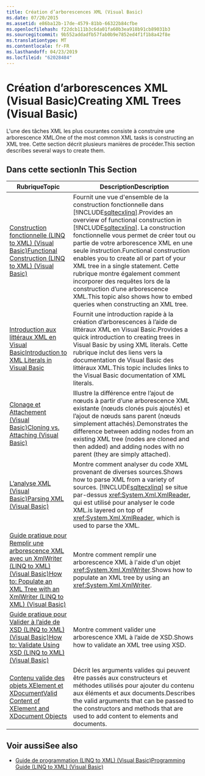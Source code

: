 ```yaml
---
title: Création d’arborescences XML (Visual Basic)
ms.date: 07/20/2015
ms.assetid: e86ba12b-17de-4579-81bb-66322b84cfbe
ms.openlocfilehash: f22dcb111b3c6da01fa60b3ea918b91cb89031b3
ms.sourcegitcommit: 9b552addadfb57fab0b9e7852ed4f1f1b8a42f8e
ms.translationtype: MT
ms.contentlocale: fr-FR
ms.lasthandoff: 04/23/2019
ms.locfileid: "62028484"
---
```

# <a name="creating-xml-trees-visual-basic"></a><span data-ttu-id="ee8b5-102">Création d’arborescences XML (Visual Basic)</span><span class="sxs-lookup"><span data-stu-id="ee8b5-102">Creating XML Trees (Visual Basic)</span></span>
<span data-ttu-id="ee8b5-103">L'une des tâches XML les plus courantes consiste à construire une arborescence XML.</span><span class="sxs-lookup"><span data-stu-id="ee8b5-103">One of the most common XML tasks is constructing an XML tree.</span></span> <span data-ttu-id="ee8b5-104">Cette section décrit plusieurs manières de procéder.</span><span class="sxs-lookup"><span data-stu-id="ee8b5-104">This section describes several ways to create them.</span></span>  
  
## <a name="in-this-section"></a><span data-ttu-id="ee8b5-105">Dans cette section</span><span class="sxs-lookup"><span data-stu-id="ee8b5-105">In This Section</span></span>  
  
|<span data-ttu-id="ee8b5-106">Rubrique</span><span class="sxs-lookup"><span data-stu-id="ee8b5-106">Topic</span></span>|<span data-ttu-id="ee8b5-107">Description</span><span class="sxs-lookup"><span data-stu-id="ee8b5-107">Description</span></span>|  
|-----------|-----------------|  
|[<span data-ttu-id="ee8b5-108">Construction fonctionnelle (LINQ to XML) (Visual Basic)</span><span class="sxs-lookup"><span data-stu-id="ee8b5-108">Functional Construction (LINQ to XML) (Visual Basic)</span></span>](../../../../visual-basic/programming-guide/concepts/linq/functional-construction-linq-to-xml.md)|<span data-ttu-id="ee8b5-109">Fournit une vue d'ensemble de la construction fonctionnelle dans [!INCLUDE[sqltecxlinq](~/includes/sqltecxlinq-md.md)].</span><span class="sxs-lookup"><span data-stu-id="ee8b5-109">Provides an overview of functional construction in [!INCLUDE[sqltecxlinq](~/includes/sqltecxlinq-md.md)].</span></span> <span data-ttu-id="ee8b5-110">La construction fonctionnelle vous permet de créer tout ou partie de votre arborescence XML en une seule instruction.</span><span class="sxs-lookup"><span data-stu-id="ee8b5-110">Functional construction enables you to create all or part of your XML tree in a single statement.</span></span> <span data-ttu-id="ee8b5-111">Cette rubrique montre également comment incorporer des requêtes lors de la construction d’une arborescence XML.</span><span class="sxs-lookup"><span data-stu-id="ee8b5-111">This topic also shows how to embed queries when constructing an XML tree.</span></span>|  
|[<span data-ttu-id="ee8b5-112">Introduction aux littéraux XML en Visual Basic</span><span class="sxs-lookup"><span data-stu-id="ee8b5-112">Introduction to XML Literals in Visual Basic</span></span>](../../../../visual-basic/programming-guide/concepts/linq/introduction-to-xml-literals.md)|<span data-ttu-id="ee8b5-113">Fournit une introduction rapide à la création d’arborescences à l’aide de littéraux XML en Visual Basic.</span><span class="sxs-lookup"><span data-stu-id="ee8b5-113">Provides a quick introduction to creating trees in Visual Basic by using XML literals.</span></span> <span data-ttu-id="ee8b5-114">Cette rubrique inclut des liens vers la documentation de Visual Basic des littéraux XML.</span><span class="sxs-lookup"><span data-stu-id="ee8b5-114">This topic includes links to the Visual Basic documentation of XML literals.</span></span>|  
|[<span data-ttu-id="ee8b5-115">Clonage et Attachement (Visual Basic)</span><span class="sxs-lookup"><span data-stu-id="ee8b5-115">Cloning vs. Attaching (Visual Basic)</span></span>](../../../../visual-basic/programming-guide/concepts/linq/cloning-vs-attaching.md)|<span data-ttu-id="ee8b5-116">Illustre la différence entre l’ajout de nœuds à partir d’une arborescence XML existante (nœuds clonés puis ajoutés) et l’ajout de nœuds sans parent (nœuds simplement attachés).</span><span class="sxs-lookup"><span data-stu-id="ee8b5-116">Demonstrates the difference between adding nodes from an existing XML tree (nodes are cloned and then added) and adding nodes with no parent (they are simply attached).</span></span>|  
|[<span data-ttu-id="ee8b5-117">L’analyse XML (Visual Basic)</span><span class="sxs-lookup"><span data-stu-id="ee8b5-117">Parsing XML (Visual Basic)</span></span>](../../../../visual-basic/programming-guide/concepts/linq/parsing-xml.md)|<span data-ttu-id="ee8b5-118">Montre comment analyser du code XML provenant de diverses sources.</span><span class="sxs-lookup"><span data-stu-id="ee8b5-118">Shows how to parse XML from a variety of sources.</span></span> [!INCLUDE[sqltecxlinq](~/includes/sqltecxlinq-md.md)] <span data-ttu-id="ee8b5-119">se situe par-dessus <xref:System.Xml.XmlReader>, qui est utilisé pour analyser le code XML.</span><span class="sxs-lookup"><span data-stu-id="ee8b5-119">is layered on top of <xref:System.Xml.XmlReader>, which is used to parse the XML.</span></span>|  
|[<span data-ttu-id="ee8b5-120">Guide pratique pour Remplir une arborescence XML avec un XmlWriter (LINQ to XML) (Visual Basic)</span><span class="sxs-lookup"><span data-stu-id="ee8b5-120">How to: Populate an XML Tree with an XmlWriter (LINQ to XML) (Visual Basic)</span></span>](../../../../visual-basic/programming-guide/concepts/linq/how-to-populate-an-xml-tree-with-an-xmlwriter-linq-to-xml.md)|<span data-ttu-id="ee8b5-121">Montre comment remplir une arborescence XML à l'aide d'un objet <xref:System.Xml.XmlWriter>.</span><span class="sxs-lookup"><span data-stu-id="ee8b5-121">Shows how to populate an XML tree by using an <xref:System.Xml.XmlWriter>.</span></span>|  
|[<span data-ttu-id="ee8b5-122">Guide pratique pour Valider à l’aide de XSD (LINQ to XML) (Visual Basic)</span><span class="sxs-lookup"><span data-stu-id="ee8b5-122">How to: Validate Using XSD (LINQ to XML) (Visual Basic)</span></span>](../../../../visual-basic/programming-guide/concepts/linq/how-to-validate-using-xsd-linq-to-xml.md)|<span data-ttu-id="ee8b5-123">Montre comment valider une arborescence XML à l’aide de XSD.</span><span class="sxs-lookup"><span data-stu-id="ee8b5-123">Shows how to validate an XML tree using XSD.</span></span>|  
|[<span data-ttu-id="ee8b5-124">Contenu valide des objets XElement et XDocument</span><span class="sxs-lookup"><span data-stu-id="ee8b5-124">Valid Content of XElement and XDocument Objects</span></span>](../../../../visual-basic/programming-guide/concepts/linq/valid-content-of-xelement-and-xdocument-objects.md)|<span data-ttu-id="ee8b5-125">Décrit les arguments valides qui peuvent être passés aux constructeurs et méthodes utilisés pour ajouter du contenu aux éléments et aux documents.</span><span class="sxs-lookup"><span data-stu-id="ee8b5-125">Describes the valid arguments that can be passed to the constructors and methods that are used to add content to elements and documents.</span></span>|  
  
## <a name="see-also"></a><span data-ttu-id="ee8b5-126">Voir aussi</span><span class="sxs-lookup"><span data-stu-id="ee8b5-126">See also</span></span>

- [<span data-ttu-id="ee8b5-127">Guide de programmation (LINQ to XML) (Visual Basic)</span><span class="sxs-lookup"><span data-stu-id="ee8b5-127">Programming Guide (LINQ to XML) (Visual Basic)</span></span>](../../../../visual-basic/programming-guide/concepts/linq/programming-guide-linq-to-xml.md)

